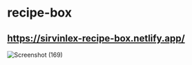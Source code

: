 # recipe-box
## https://sirvinlex-recipe-box.netlify.app/
![Screenshot (169)](https://github.com/Sirvinlex/recipe-box/assets/86681535/d765c52a-27e6-416d-8158-c1ff06079740)
